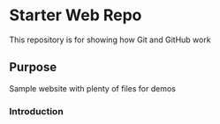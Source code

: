 # Starter Web Repo

This repository is for showing how Git and GitHub work

## Purpose

Sample website with plenty of files for demos

### Introduction 